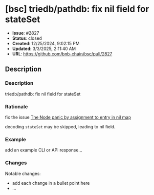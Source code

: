 # [bsc] triedb/pathdb: fix nil field for stateSet

- **Issue**: #2827
- **Status**: closed
- **Created**: 12/25/2024, 9:02:15 PM
- **Updated**: 3/3/2025, 2:11:40 AM
- **URL**: https://github.com/bnb-chain/bsc/pull/2827

## Description

### Description

triedb/pathdb: fix nil field for stateSet

### Rationale
fix the issue [The Node panic by assignment to entry in nil map](https://github.com/bnb-chain/bsc/issues/2826)

decoding `stateSet` may be skipped, leading to nil field.

### Example

add an example CLI or API response...

### Changes

Notable changes: 
* add each change in a bullet point here
* ...
